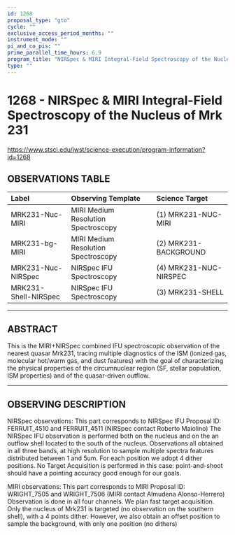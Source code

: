 ```yaml
---
id: 1268
proposal_type: "gto"
cycle: ""
exclusive_access_period_months: ""
instrument_mode: ""
pi_and_co_pis: ""
prime_parallel_time_hours: 6.9
program_title: "NIRSpec & MIRI Integral-Field Spectroscopy of the Nucleus of Mrk 231"
type: ""
---
```

# 1268 - NIRSpec & MIRI Integral-Field Spectroscopy of the Nucleus of Mrk 231
https://www.stsci.edu/jwst/science-execution/program-information?id=1268
## OBSERVATIONS TABLE
| Label                  | Observing Template                  | Science Target            |
| :--------------------- | :---------------------------------- | :------------------------ |
| MRK231-Nuc-MIRI        | MIRI Medium Resolution Spectroscopy | (1) MRK231-NUC-MIRI       |
| MRK231-bg-MIRI         | MIRI Medium Resolution Spectroscopy | (2) MRK231-BACKGROUND     |
| MRK231-Nuc-NIRSpec     | NIRSpec IFU Spectroscopy            | (4) MRK231-NUC-NIRSPEC    |
| MRK231-Shell-NIRSpec   | NIRSpec IFU Spectroscopy            | (3) MRK231-SHELL          |

---

## ABSTRACT

This is the MIRI+NIRSpec combined IFU spectroscopic observation of the nearest quasar Mrk231, tracing multiple diagnostics of the ISM (ionized gas, molecular hot/warm gas, and dust features) with the goal of characterizing the physical properties of the circumnuclear region (SF, stellar population, ISM properties) and of the quasar-driven outflow.

---

## OBSERVING DESCRIPTION

NIRSpec observations:
This part corresponds to NIRSpec IFU Proposal ID: FERRUIT_4510 and FERRUIT_4511
(NIRSpec contact Roberto Maiolino)
The NIRSpec IFU observation is performed both on the nucleus and on the
an outflow shell located to the south of the nucleus.
Observations all obtained in all three bands, at high resolution to sample
multiple spectra features distributed between 1 and 5um.
For each position we adopt 4 dither positions.
No Target Acquisition is performed in this case: point-and-shoot should have
a pointing accuracy good enough for our goals.

MIRI observations:
This part corresponds to MIRI Proposal ID: WRIGHT_7505 and WRIGHT_7506
(MIRI contact Almudena Alonso-Herrero)
Observation is done in all four channels.
We plan fast target acquisition.
Only the nucleus of Mrk231 is targeted (no observation on the southern shell),
with a 4 points dither.
However, we also obtain an offset position to sample the background, with only
one position (no dithers)